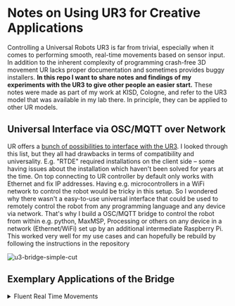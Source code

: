 # Notes on Using UR3 for Creative Applications

Controlling a Universal Robots UR3 is far from trivial, especially when it comes to performing smooth, real-time movements based on sensor input. In addition to the inherent complexity of programming crash-free 3D movement UR lacks proper documentation and sometimes provides buggy installers. 
**In this repo I want to share notes and findings of my experiments with the UR3 to give other people an easier start.**
These notes were made as part of my work at KISD, Cologne, and refer to the UR3 model that was available in my lab there. In principle, they can be applied to other UR models.

## Universal Interface via OSC/MQTT over Network
UR offers a [bunch of possibilities to interface with the UR3](https://www.universal-robots.com/articles/ur/interface-communication/overview-of-client-interfaces/). I looked through this list, but they all had drawbacks in terms of compatibility and universality. E.g. "RTDE" required installations on the client side – some having issues about the installation which haven't been solved for years at the time. On top connecting to UR controller by default only works with Ethernet and fix IP addresses. Having e.g. microcontrollers in a WiFi network to control the robot would be tricky in this setup. So I wondered why there wasn't a easy-to-use universal interface that could be used to remotely control the robot from any programming language and any device via network. That's why I build a OSC/MQTT bridge to control the robot from within e.g. python, MaxMSP, Processing or others on any device in a network (Ethernet/WiFi) set up by an additional intermediate Raspberry Pi. This worked very well for my use cases and can hopefully be rebuild by following the instructions in the repository

![u3-bridge-simple-cut](https://github.com/user-attachments/assets/43a603ab-c351-47a9-8466-c7b3662ca425)

## Exemplary Applications of the Bridge

<details>

<summary>Fluent Real Time Movements</summary>

A main goal of my experiments was to achieve fluent movements based on real time input from e.g. sensors.

In most industry-standard applications for robots of this type, the start and end points of movements and their timing are known. Depending on the application, commands such as movej or movel are used, which allow the arm to be moved with parameters such as _time, acceleration, maximum speeds, and interpolating blends between points_. The principle is always the same: start at A, accelerate according to the parameters, slow down, and stop at point B. However, if the robot is supposed to follow a hand gesture or move along vector paths in a smooth, uninterrupted motion, it becomes more tricky: sending many individual points would cause it to stop at each one. We need to use the servoj to acheive this and send new points at a rate sufficient to not hear or see the "frames". In this repository I wrote up some principles I learned, in order to create something like this:



https://github.com/user-attachments/assets/54c13f17-3321-4f9e-9587-f5d41fd7ec33

</details>
